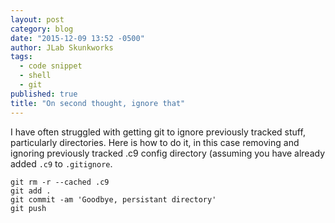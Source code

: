```yaml
---
layout: post
category: blog
date: "2015-12-09 13:52 -0500"
author: JLab Skunkworks
tags: 
  - code snippet
  - shell
  - git
published: true
title: "On second thought, ignore that"
---
```




I have often struggled with getting git to ignore previously tracked stuff, particularly directories.  Here is how to do it, in this case removing and ignoring previously tracked .c9 config directory (assuming you have already added `.c9` to `.gitignore`.

```
git rm -r --cached .c9
git add .
git commit -am 'Goodbye, persistant directory'
git push
```
